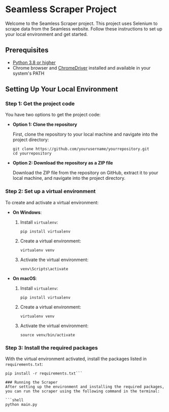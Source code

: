 # Seamless Scraper Project

Welcome to the Seamless Scraper project. This project uses Selenium to scrape data from the Seamless website. Follow these instructions to set up your local environment and get started.

## Prerequisites

- [Python 3.8 or higher](https://www.python.org/downloads/)
- Chrome browser and [ChromeDriver](https://chromedriver.chromium.org/) installed and available in your system's PATH

## Setting Up Your Local Environment

### Step 1: Get the project code

You have two options to get the project code:

- **Option 1: Clone the repository**

    First, clone the repository to your local machine and navigate into the project directory:

    ```shell
    git clone https://github.com/yourusername/yourrepository.git
    cd yourrepository
    ```

- **Option 2: Download the repository as a ZIP file**

    Download the ZIP file from the repository on GitHub, extract it to your local machine, and navigate into the project directory.

### Step 2: Set up a virtual environment

To create and activate a virtual environment:

- **On Windows**:

    1. Install `virtualenv`:

        ```shell
        pip install virtualenv
        ```

    2. Create a virtual environment:

        ```shell
        virtualenv venv
        ```

    3. Activate the virtual environment:

        ```shell
        venv\Scripts\activate
        ```

- **On macOS**:

    1. Install `virtualenv`:

        ```shell
        pip install virtualenv
        ```

    2. Create a virtual environment:

        ```shell
        virtualenv venv
        ```

    3. Activate the virtual environment:

        ```shell
        source venv/bin/activate
        ```

### Step 3: Install the required packages

With the virtual environment activated, install the packages listed in `requirements.txt`:

```shell
pip install -r requirements.txt```

### Running the Scraper
After setting up the environment and installing the required packages, you can run the scraper using the following command in the terminal:

```shell
python main.py
```
